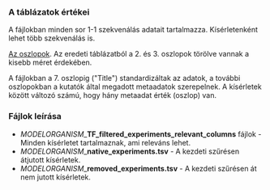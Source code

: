 ### A táblázatok értékei
A fájlokban minden sor 1-1 szekvenálás adatait tartalmazza. Kísérletenként lehet több szekvenálás is.

[Az oszlopok](https://github.com/inutano/chip-atlas/wiki#tables-summarizing-metadata-and-files). Az eredeti táblázatból a 2. és 3. oszlopok törölve vannak a kisebb méret érdekében. 

A fájlokban a 7. oszlopig ("Title") standardizáltak az adatok, a további oszlopokban a kutatók által megadott metaadatok szerepelnek. A kísérletek között változó számú, hogy hány metaadat érték (oszlop) van.

### Fájlok leírása
- *MODELORGANISM*_**TF_filtered_experiments_relevant_columns** fájlok -  Minden kísérletet tartalmaznak, ami releváns lehet.
- *MODELORGANISM*_**native_experiments.tsv** - A kezdeti szűrésen átjutott kísérletek.
- *MODELORGANISM*_**removed_experiments.tsv** - A kezdeti szűrésen át nem jutott kísérletek.
